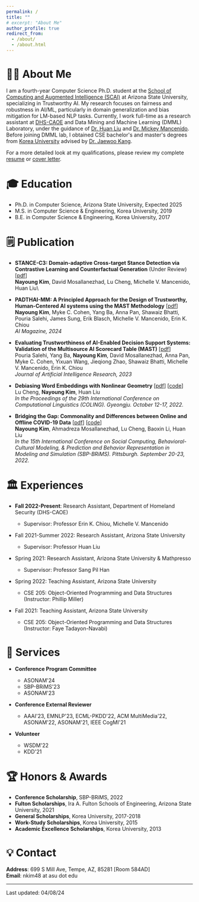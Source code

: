 ```yaml
---
permalink: /
title: ""
# excerpt: "About Me"
author_profile: true
redirect_from: 
  - /about/
  - /about.html
---
```



# 👩‍💻 About Me
I am a fourth-year Computer Science Ph.D. student at the [School of Computing and Augmented Intelligence (SCAI)](https://scai.engineering.asu.edu/) at Arizona State University, specializing in Trustworthy AI. My research focuses on fairness and robustness in AI/ML, particularly in domain generalization and bias mitigation for LM-based NLP tasks. Currently, I work full-time as a research assistant at [DHS-CAOE](https://caoe.asu.edu/) and Data Mining and Machine Learning (DMML) Laboratory, under the guidance of [Dr. Huan Liu](https://scholar.google.com/citations?hl=en&user=Dzf46C8AAAAJ) and [Dr. Mickey Mancenido](https://scholar.google.com/citations?user=f_0QDJUAAAAJ&hl=en). Before joining DMML lab, I obtained CSE bachelor's and master's degrees from [Korea University](https://www.korea.edu/mbshome/mbs/en/index.do) advised by [Dr. Jaewoo Kang](https://dmis.korea.ac.kr/home).

For a more detailed look at my qualifications, please review my complete [resume](../files/resume.pdf) or [cover letter](../files/Nayoung_CoverLetter.pdf).


🎓 Education
======
* Ph.D. in Computer Science, Arizona State University, Expected 2025
* M.S. in Computer Science & Engineering, Korea University, 2019
* B.E. in Computer Science & Engineering, Korea University, 2017

🗒️ Publication
======

- **STANCE-C3: Domain-adaptive Cross-target Stance Detection via Contrastive Learning and Counterfactual Generation** (Under Review) [[pdf](https://browse.arxiv.org/pdf/2309.15176.pdf)]\
**Nayoung Kim**, David Mosallanezhad, Lu Cheng, Michelle V. Mancenido, Huan Liu\

- **PADTHAI-MM: A Principled Approach for the Design of Trustworthy, Human-Centered AI systems using the MAST Methodology** [[pdf](https://arxiv.org/pdf/2401.13850.pdf)]\
**Nayoung Kim**, Myke C. Cohen, Yang Ba, Anna Pan, Shawaiz Bhatti, Pouria Salehi, James Sung, Erik Blasch, Michelle V. Mancenido, Erin K. Chiou\
*AI Magazine, 2024*

- **Evaluating Trustworthiness of AI-Enabled Decision Support Systems: Validation of the Multisource AI Scorecard Table (MAST)** [[pdf](https://arxiv.org/pdf/2311.18040.pdf)]\
Pouria Salehi, Yang Ba, **Nayoung Kim**, David Mosallanezhad, Anna Pan, Myke C. Cohen, Yixuan Wang, Jieqiong Zhao, Shawaiz Bhatti, Michelle V. Mancenido, Erin K. Chiou \
*Journal of Artificial Intelligence Research, 2023*

- **Debiasing Word Embeddings with Nonlinear Geometry** [[pdf](https://arxiv.org/pdf/2208.13899.pdf)] [[code](https://github.com/GitHubLuCheng/Implementation-of-JoSEC-COLING-22)]\
Lu Cheng, **Nayoung Kim**, Huan Liu \
*In the Proceedings of the 29th International Conference on Computational Linguistics (COLING). Gyeongju. October 12-17, 2022.*

- **Bridging the Gap: Commonality and Differences between Online and Offline COVID-19 Data** [[pdf](https://arxiv.org/pdf/2208.03907.pdf)] [[code](https://github.com/nayoungkim94/Bridging-the-Gap)]\
**Nayoung Kim**, Ahmadreza Mosallanezhad, Lu Cheng, Baoxin Li, Huan Liu \
*In the 15th International Conference on Social Computing, Behavioral-Cultural Modeling, & Prediction and Behavior Representation in Modeling and Simulation (SBP-BRiMS). Pittsburgh. September 20-23, 2022.*

🏛️ Experiences
======
* **Fall 2022-Present**: Research Assistant, Department of Homeland Security (DHS-CAOE)
  * Supervisor: Professor Erin K. Chiou, Michelle V. Mancenido

* Fall 2021-Summer 2022: Research Assistant, Arizona State University
  * Supervisor: Professor Huan Liu

* Spring 2021: Research Assistant, Arizona State University & Mathpresso
  * Supervisor: Professor Sang Pil Han

* Spring 2022: Teaching Assistant, Arizona State University
  * CSE 205: Object-Oriented Programming and Data Structures (Instructor: Phillip Miller)

* Fall 2021: Teaching Assistant, Arizona State University
  * CSE 205: Object-Oriented Programming and Data Structures (Instructor: Faye Tadayon-Navabi)

🏢 Services
======
* **Conference Program Committee**
  * ASONAM'24
  * SBP-BRiMS'23
  * ASONAM'23


* **Conference External Reviewer**
  * AAAI'23, EMNLP'23, ECML-PKDD'22, ACM MultiMedia'22, ASONAM'22, ASONAM'21, IEEE CogMI'21


* **Volunteer**
  * WSDM'22
  * KDD'21 


🏆 Honors & Awards
======
* **Conference Scholarship**, SBP-BRiMS, 2022
* **Fulton Scholarships**, Ira A. Fulton Schools of Engineering, Arizona State University, 2021
* **General Scholarships**, Korea University, 2017-2018
* **Work-Study Scholarships**, Korea University, 2015
* **Academic Excellence Scholarships**, Korea University, 2013


💡 Contact
=====
**Address**: 699 S Mill Ave, Tempe, AZ, 85281 [Room 584AD]\
**Email**: nkim48 at asu dot edu


------
Last updated: 04/08/24


